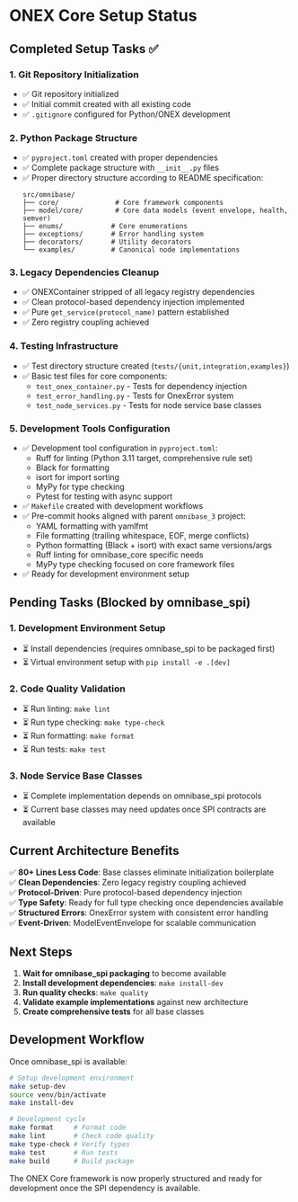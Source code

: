 # ONEX Core Setup Status

## Completed Setup Tasks ✅

### 1. Git Repository Initialization
- ✅ Git repository initialized
- ✅ Initial commit created with all existing code
- ✅ `.gitignore` configured for Python/ONEX development

### 2. Python Package Structure
- ✅ `pyproject.toml` created with proper dependencies
- ✅ Complete package structure with `__init__.py` files
- ✅ Proper directory structure according to README specification:
  ```
  src/omnibase/
  ├── core/              # Core framework components
  ├── model/core/        # Core data models (event envelope, health, semver)
  ├── enums/            # Core enumerations
  ├── exceptions/       # Error handling system
  ├── decorators/       # Utility decorators
  └── examples/         # Canonical node implementations
  ```

### 3. Legacy Dependencies Cleanup
- ✅ ONEXContainer stripped of all legacy registry dependencies
- ✅ Clean protocol-based dependency injection implemented
- ✅ Pure `get_service(protocol_name)` pattern established
- ✅ Zero registry coupling achieved

### 4. Testing Infrastructure
- ✅ Test directory structure created (`tests/{unit,integration,examples}`)
- ✅ Basic test files for core components:
  - `test_onex_container.py` - Tests for dependency injection
  - `test_error_handling.py` - Tests for OnexError system
  - `test_node_services.py` - Tests for node service base classes

### 5. Development Tools Configuration
- ✅ Development tool configuration in `pyproject.toml`:
  - Ruff for linting (Python 3.11 target, comprehensive rule set)
  - Black for formatting
  - isort for import sorting
  - MyPy for type checking
  - Pytest for testing with async support
- ✅ `Makefile` created with development workflows
- ✅ Pre-commit hooks aligned with parent `omnibase_3` project:
  - YAML formatting with yamlfmt
  - File formatting (trailing whitespace, EOF, merge conflicts)
  - Python formatting (Black + isort) with exact same versions/args
  - Ruff linting for omnibase_core specific needs
  - MyPy type checking focused on core framework files
- ✅ Ready for development environment setup

## Pending Tasks (Blocked by omnibase_spi)

### 1. Development Environment Setup
- ⏳ Install dependencies (requires omnibase_spi to be packaged first)
- ⏳ Virtual environment setup with `pip install -e .[dev]`

### 2. Code Quality Validation
- ⏳ Run linting: `make lint`
- ⏳ Run type checking: `make type-check`
- ⏳ Run formatting: `make format`
- ⏳ Run tests: `make test`

### 3. Node Service Base Classes
- ⏳ Complete implementation depends on omnibase_spi protocols
- ⏳ Current base classes may need updates once SPI contracts are available

## Current Architecture Benefits

✅ **80+ Lines Less Code**: Base classes eliminate initialization boilerplate  
✅ **Clean Dependencies**: Zero legacy registry coupling achieved  
✅ **Protocol-Driven**: Pure protocol-based dependency injection  
✅ **Type Safety**: Ready for full type checking once dependencies available  
✅ **Structured Errors**: OnexError system with consistent error handling  
✅ **Event-Driven**: ModelEventEnvelope for scalable communication  

## Next Steps

1. **Wait for omnibase_spi packaging** to become available
2. **Install development dependencies**: `make install-dev`
3. **Run quality checks**: `make quality`
4. **Validate example implementations** against new architecture
5. **Create comprehensive tests** for all base classes

## Development Workflow

Once omnibase_spi is available:

```bash
# Setup development environment
make setup-dev
source venv/bin/activate
make install-dev

# Development cycle
make format     # Format code
make lint       # Check code quality
make type-check # Verify types
make test       # Run tests
make build      # Build package
```

The ONEX Core framework is now properly structured and ready for development once the SPI dependency is available.
